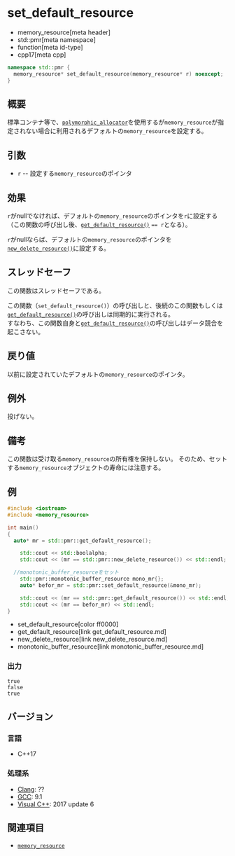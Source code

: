 # set_default_resource
* memory_resource[meta header]
* std::pmr[meta namespace]
* function[meta id-type]
* cpp17[meta cpp]

```cpp
namespace std::pmr {
  memory_resource* set_default_resource(memory_resource* r) noexcept;
}
```

## 概要
標準コンテナ等で、[`polymorphic_allocator`](polymorphic_allocator.md)を使用するが`memory_resource`が指定されない場合に利用されるデフォルトの`memory_resource`を設定する。

## 引数

- `r` -- 設定する`memory_resource`のポインタ

## 効果
`r`がnullでなければ、デフォルトの`memory_resource`のポインタを`r`に設定する（この関数の呼び出し後、[`get_default_resource()`](get_default_resource.md) `== r`となる）。

`r`がnullならば、デフォルトの`memory_resource`のポインタを[`new_delete_resource()`](new_delete_resource.md)に設定する。

## スレッドセーフ
この関数はスレッドセーフである。

この関数（`set_default_resource()`）の呼び出しと、後続のこの関数もしくは[`get_default_resource()`](get_default_resource.md)の呼び出しは同期的に実行される。  
すなわち、この関数自身と[`get_default_resource()`](get_default_resource.md)の呼び出しはデータ競合を起こさない。

## 戻り値
以前に設定されていたデフォルトの`memory_resource`のポインタ。

## 例外
投げない。

## 備考
この関数は受け取る`memory_resource`の所有権を保持しない。
そのため、セットする`memory_resource`オブジェクトの寿命には注意する。

## 例
```cpp example
#include <iostream>
#include <memory_resource>

int main()
{
  auto* mr = std::pmr::get_default_resource();

	std::cout << std::boolalpha;
	std::cout << (mr == std::pmr::new_delete_resource()) << std::endl;

  //monotonic_buffer_resourceをセット
	std::pmr::monotonic_buffer_resource mono_mr{};
	auto* befor_mr = std::pmr::set_default_resource(&mono_mr);

	std::cout << (mr == std::pmr::get_default_resource()) << std::endl;
	std::cout << (mr == befor_mr) << std::endl;
}
```
* set_default_resource[color ff0000]
* get_default_resource[link get_default_resource.md]
* new_delete_resource[link new_delete_resource.md]
* monotonic_buffer_resource[link monotonic_buffer_resource.md]


### 出力
```
true
false
true
```

## バージョン
### 言語
- C++17

### 処理系
- [Clang](/implementation.md#clang): ??
- [GCC](/implementation.md#gcc): 9.1
- [Visual C++](/implementation.md#visual_cpp): 2017 update 6

## 関連項目
- [`memory_resource`](memory_resource.md)